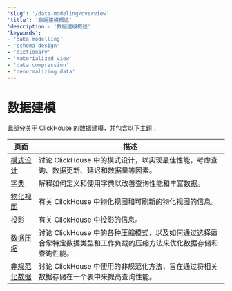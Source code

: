 ```yaml
---
'slug': '/data-modeling/overview'
'title': '数据建模概述'
'description': '数据建模概述'
'keywords':
- 'data modelling'
- 'schema design'
- 'dictionary'
- 'materialized view'
- 'data compression'
- 'denormalizing data'
---
```





# 数据建模 

此部分关于 ClickHouse 的数据建模，并包含以下主题：

| 页面                                                              | 描述                                                                                                                                                                                            |
|-------------------------------------------------------------------|-----------------------------------------------------------------------------------------------------------------------------------------------------------------------------------------------|
| [模式设计](/data-modeling/schema-design)                             | 讨论 ClickHouse 中的模式设计，以实现最佳性能，考虑查询、数据更新、延迟和数据量等因素。                                                                                                         |
| [字典](/dictionary)                                               | 解释如何定义和使用字典以改善查询性能和丰富数据。                                                                                                                                                      |
| [物化视图](/materialized-views)                                     | 有关 ClickHouse 中物化视图和可刷新的物化视图的信息。                                                                                                                                                   |
| [投影](/data-modeling/projections)| 有关 ClickHouse 中投影的信息。|
| [数据压缩](/data-compression/compression-in-clickhouse)             | 讨论 ClickHouse 中的各种压缩模式，以及如何通过选择适合您特定数据类型和工作负载的压缩方法来优化数据存储和查询性能。                                            |
| [非规范化数据](/data-modeling/denormalization)                    | 讨论 ClickHouse 中使用的非规范化方法，旨在通过将相关数据存储在一个表中来提高查询性能。                                                                                                           |

